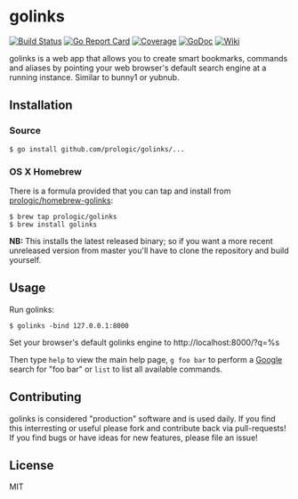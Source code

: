 # golinks

[![Build Status](https://travis-ci.org/prologic/golinks.svg)](https://travis-ci.org/prologic/golinks)
[![Go Report Card](https://goreportcard.com/badge/github.com/prologic/golinks)](https://goreportcard.com/report/github.com/prologic/golinks)
[![Coverage](https://coveralls.io/repos/prologic/golinks/badge.svg)](https://coveralls.io/r/prologic/golinks)
[![GoDoc](https://godoc.org/github.com/prologic/golinks?status.svg)](https://godoc.org/github.com/prologic/golinks)
[![Wiki](https://img.shields.io/badge/docs-wiki-blue.svg)](https://github.com/prologic/golinks/wiki)

golinks is a web app that allows you to create smart bookmarks, commands and aliases by pointing your web browser's default search engine at a running instance. Similar to bunny1 or yubnub.

## Installation

### Source

```#!bash
$ go install github.com/prologic/golinks/...
```

### OS X Homebrew

There is a formula provided that you can tap and install from
[prologic/homebrew-golinks](https://github.com/prologic/homebrew-golinks):

```#!bash
$ brew tap prologic/golinks
$ brew install golinks
```

**NB:** This installs the latest released binary; so if you want a more
recent unreleased version from master you'll have to clone the repository
and build yourself.

## Usage

Run golinks:

```#!bash
$ golinks -bind 127.0.0.1:8000
```

Set your browser's default golinks engine to http://localhost:8000/?q=%s

Then type `help` to view the main help page, `g foo bar` to perform a [Google](https://google.com) search for "foo bar" or `list` to list all available commands.

## Contributing

golinks is considered "production" software and is used daily. If you find this interresting or useful please fork and contribute back via pull-requests! If you find bugs or have ideas for new features, please file an issue!

## License

MIT
